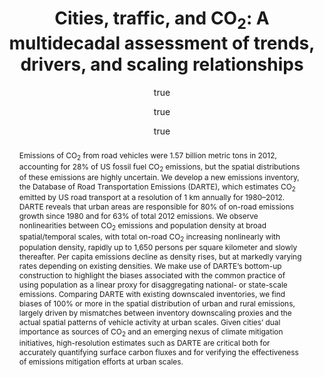 ---
layout: single-bib-item
hidden: true
dup_sha1: "5ce9e3582f1f086e4770bc93e66c185290aa75bc"
attachments:
  -
    mimeType: "application/pdf"
    pub_id: "63fff24c-5889-0b73-85a7-fd2020e8922a"
    updated: "1455725763.81"
    web_url: "https://paperpile.com/shared/internal/download/ee0239c4-71a8-0ed5-af64-6788ee57e9b7"
    source_filename: "[article_pdf].pdf"
    article_pdf: "1"
    created: "1455725763.81"
    download_progress: "1"
    download_status: "finished"
    filename: "Gately et al. 2015 - Cities, traffic, and CO<sub>2</sub> - A multidecadal assessment of trends, drivers, and scaling relationships.pdf"
    hasUpdates: "1"
    subfolders:
      - "All Papers/G"
    filesize: "1175813"
    gdrive_needs_sync: "0"
    owner: "42827BEAD59011E587B2D52D02D06A8F"
    pub_trashed: "0"
    _id: "f030a1cb-fb55-061a-980e-23ca867da20d"
    gdrive_id: "0BzNObtVOlCh_WWJkV3B6RlJzc2c"
    md5: "2dfbaf2e69b92f03ca6c7d12b1912322"
duplicates:
abstract: "Emissions of CO<sub>2</sub> from road vehicles were 1.57 billion metric tons in 2012, accounting for 28% of US fossil fuel CO<sub>2</sub> emissions, but the spatial distributions of these emissions are highly uncertain. We develop a new emissions inventory, the Database of Road Transportation Emissions (DARTE), which estimates CO<sub>2</sub> emitted by US road transport at a resolution of 1 km annually for 1980–2012. DARTE reveals that urban areas are responsible for 80% of on-road emissions growth since 1980 and for 63% of total 2012 emissions. We observe nonlinearities between CO<sub>2</sub> emissions and population density at broad spatial/temporal scales, with total on-road CO<sub>2</sub> increasing nonlinearly with population density, rapidly up to 1,650 persons per square kilometer and slowly thereafter. Per capita emissions decline as density rises, but at markedly varying rates depending on existing densities. We make use of DARTE’s bottom-up construction to highlight the biases associated with the common practice of using population as a linear proxy for disaggregating national- or state-scale emissions. Comparing DARTE with existing downscaled inventories, we find biases of 100% or more in the spatial distribution of urban and rural emissions, largely driven by mismatches between inventory downscaling proxies and the actual spatial patterns of vehicle activity at urban scales. Given cities’ dual importance as sources of CO<sub>2</sub> and an emerging nexus of climate mitigation initiatives, high-resolution estimates such as DARTE are critical both for accurately quantifying surface carbon fluxes and for verifying the effectiveness of emissions mitigation efforts at urban scales."
labels:
  - "2443b26e-5c44-05a0-a0fa-da3957d5e4dd"
  - "82d47f9b-0587-0567-ad24-6e8bf7290a97"
  - "63d03abf-9dd6-0bde-a81c-3d187a46e2c2"
  - "e589e1f3-3708-005f-b5a2-1b034dc7ddc2"
citedByLink: "http://scholar.google.com/scholar?hl=en&lr=&num=30&cites=http://dx.doi.org/10.1073/pnas.1421723112"
citekey: "Gately2015-cx"
id_list:
  - "sha1:116865d94ffa64b61c5843671b1181f90a5e60e7"
  - "dup_sha1:5ce9e3582f1f086e4770bc93e66c185290aa75bc"
  - "doi:10.1073/pnas.1421723112"
  - "url:http://dx.doi.org/10.1073/pnas.1421723112"
  - "url:http://www.pnas.org/content/112/16/4999.abstract"
  - "url:http://www.pnas.org/lookup/doi/10.1073/pnas.1421723112"
  - "url:http://dx.doi.org/10.1073/pnas.1421723112?locatt=mode:legacy"
  - "url:http://www.pnas.org/content/112/16/4999"
  - "url:http://www.pnas.org/citmgr?gca=pnas%3B112%2F16%2F4999&type=refman"
  - "original_id:40a36499-2d6e-093a-8c77-d89de5a548a0"
autoCleaned: "1"
owner: "42827BEAD59011E587B2D52D02D06A8F"
autocompleted: "1"
foldersNamed:
imported: "1"
author:
  -
    last: "Gately"
    level: "0.0"
    formatted: "Gately CK"
    first: "Conor K"
    _id: "b8ee9c50-998c-0cc0-bd01-ef1245c82abb"
    bak: "Gately, Conor K."
    initials: "CK"
  -
    last: "Hutyra"
    level: "0.0"
    formatted: "Hutyra LR"
    first: "Lucy R"
    _id: "503a3506-f398-08db-a3f2-ce8d05f91a47"
    bak: "Hutyra, Lucy R."
    initials: "LR"
  -
    last: "Sue Wing"
    level: "0.0"
    formatted: "Sue Wing I"
    first: "Ian"
    _id: "5ff90d8a-276f-0839-8e09-b0941e77b530"
    bak: "Sue Wing, Ian"
    initials: "I"
note: "10.1073/pnas.1421723112"
collection_timestamps:
subfolders:
  - "All Papers/G"
issue: "16"
trashed: "0"
folders:
updated: "1488223981.34"
published_date: "2015"
journal: "Proceedings of the National Academy of Sciences"
labelsNamed:
  - "scrim_publications"
  - "Federal Support"
  - "SCRiM Support"
  - "pches_publications"
journalfull: "Proceedings of the National Academy of Sciences"
volume: "112"
doi: "10.1073/pnas.1421723112"
original_id: "40a36499-2d6e-093a-8c77-d89de5a548a0"
authors: "Gately, CK, LR Hutyra and I Sue Wing"
journal_checked: "1"
pages: "4999-5004"
sha1: "116865d94ffa64b61c5843671b1181f90a5e60e7"
created: "1455725763.65"
url:
  - "http://www.pnas.org/content/112/16/4999.abstract"
  - "http://dx.doi.org/10.1073/pnas.1421723112"
  - "http://www.pnas.org/lookup/doi/10.1073/pnas.1421723112"
title: "Cities, traffic, and CO<sub>2</sub>: A multidecadal assessment of trends, drivers, and scaling relationships"
pubtype: "PP_ARTICLE"
keywords: "Carbon Dioxide Emissions; Urban Traffic"
published:
  month: "4"
  day: "21"
  year: "2015"
pdf_restricted: "0"
crawl_urls:
  - "http://dx.doi.org/10.1073/pnas.1421723112"
  - "http://dx.doi.org/10.1073/pnas.1421723112?locatt=mode:legacy"
  - "http://www.pnas.org/lookup/doi/10.1073/pnas.1421723112"
  - "http://www.pnas.org/content/112/16/4999"
  - "http://www.pnas.org/citmgr?gca=pnas%3B112%2F16%2F4999&type=refman"
incomplete: "0"
---